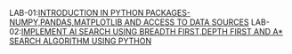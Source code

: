 LAB-01:[INTRODUCTION IN PYTHON PACKAGES-NUMPY,PANDAS,MATPLOTLIB AND ACCESS TO DATA SOURCES](https://github.com/Bollepally-Sindhuja/AIML-2024-25/blob/main/LAB_1.ipynb)
LAB-02:[IMPLEMENT AI SEARCH USING BREADTH FIRST,DEPTH FIRST AND A* SEARCH ALGORITHM USING PYTHON](https://github.com/Bollepally-Sindhuja/AIML-2024-25/blob/main/LAB_2.ipynb)

